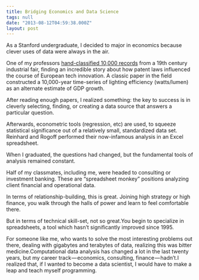 ```yaml
---
title: Bridging Economics and Data Science
tags: null
date: "2013-08-12T04:59:38.000Z"
layout: post
---
```


As a Stanford undergraduate, I decided to major in economics because clever uses of data were always in the air.

One of my professors [hand-classified 10,000 records](http://web.archive.org/web/20160414030946/http://www.stanford.edu/~pmoser/) from a 19th century industrial fair, finding an incredible story about how patent laws influenced the course of European tech innovation. A classic paper in the field constructed a 10,000-year time-series of lighting efficiency (watts/lumen) as an alternate estimate of GDP growth.

After reading enough papers, I realized something: the key to success is in cleverly selecting, finding, or creating a data source that answers a particular question.

Afterwards, econometric tools (regression, etc) are used, to squeeze statistical significance out of a relatively small, standardized data set. Reinhard and Rogoff performed their now-infamous analysis in an Excel spreadsheet.

When I graduated, the questions had changed, but the fundamental tools of analysis remained constant.


Half of my classmates, including me, were headed to consulting or investment banking. These are “spreadsheet monkey” positions analyzing client financial and operational data.

In terms of relationship-building, this is great. Joining high strategy or high finance, you walk through the halls of power and learn to feel comfortable there.

But in terms of technical skill-set, not so great.You begin to specialize in spreadsheets, a tool which hasn’t significantly improved since 1995.

For someone like me, who wants to solve the most interesting problems out there, dealing with gigabytes and terabytes of data, realizing this was bitter medicine.Computational data analysis has changed a lot in the last twenty years, but my career track — economics, consulting, finance — hadn’t.I realized that, if I wanted to become a data scientist, I would have to make a leap and teach myself programming.